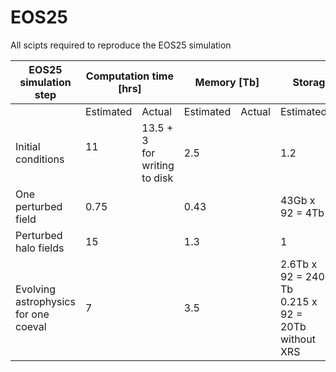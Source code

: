 # EOS25
All scipts required to reproduce the EOS25 simulation

<table><thead>
  <tr>
    <th>EOS25 simulation step<br></th>
    <th colspan="2">Computation time [hrs]</th>
    <th colspan="2">Memory [Tb]</th>
    <th colspan="2">Storage [Tb]</th>
    <th colspan="2">SUs</th>
  </tr></thead>
<tbody>
  <tr>
    <td></td>
    <td>Estimated</td>
    <td>Actual</td>
    <td>Estimated</td>
    <td>Actual</td>
    <td>Estimated</td>
    <td>Actual</td>
    <td>Estimated</td>
    <td>Actual</td>
  </tr>
  <tr>
    <td>Initial conditions</td>
    <td>11<br><br></td>
    <td>13.5 + 3 <br>for writing to disk</td>
    <td>2.5</td>
    <td></td>
    <td>1.2</td>
    <td></td>
    <td>800 EM</td>
    <td></td>
  </tr>
  <tr>
    <td>One perturbed field<br></td>
    <td>0.75<br></td>
    <td></td>
    <td>0.43<br></td>
    <td></td>
    <td>43Gb x 92 = 4Tb</td>
    <td></td>
    <td>9k RM-512</td>
    <td></td>
  </tr>
  <tr>
    <td>Perturbed halo fields</td>
    <td>15</td>
    <td></td>
    <td>1.3</td>
    <td></td>
    <td>1</td>
    <td></td>
    <td>720 EM</td>
    <td></td>
  </tr>
  <tr>
    <td>Evolving astrophysics for one coeval</td>
    <td>7</td>
    <td></td>
    <td>3.5</td>
    <td></td>
    <td>2.6Tb x 92 = 240 Tb<br>0.215 x 92 = 20Tb without XRS<br></td>
    <td></td>
    <td>672 EM x 92 = 62k</td>
    <td></td>
  </tr>
</tbody></table>
